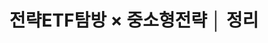 ---
layout: post
title:  "전략ETF탐방 × 중소형전략 │ 정리"
description: ""
categories: ['전략ETF탐방']
tags: [ETF, 퀀트, 중소형전략, 정리]
---